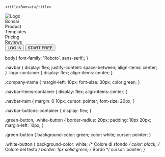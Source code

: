 <!DOCTYPE html>
<html lang="en">
<head>
    <meta charset="UTF-8">
    <meta http-equiv="X-UA-Compatible" content="IE=edge">
    <meta name="viewport" content="width=device-width, initial-scale=1.0">
    <link rel="stylesheet" href="style.css">
    <link rel="preconnect" href="https://fonts.googleapis.com">
    <link rel="preconnect" href="https://fonts.gstatic.com" crossorigin>
    <link href="https: //fonts.googleapis.com/css2? family= Roboto:wght@400;500 & display=swap" rel="stylesheet">

    <title>Bonsai</title>
</head>
<body>
    <div class="navbar">
        <div class="logo-container">
          <img src="logo.png" alt="Logo">
          <div class="company-name">Bonsai</div>
        </div>
        <div class="navbar-items-container">
          <div class="navbar-item">Product</div>
          <div class="navbar-item">Templates</div>
          <div class="navbar-item">Pricing</div>
          <div class="navbar-item">Reviews</div>
        </div>
        <div class="navbar-buttons-container">
          <button class="white-button">LOG IN</button>
          <button class="green-button">START FREE</button>
        </div>
      </div>
      
</body>
</html>





body{
    font-family: 'Roboto', sans-serif;;
}


.navbar {
    display: flex;
    justify-content: space-between; 
    align-items: center; 
  }
  .logo-container {
    display: flex; 
    align-items: center; 
  }
  
  .company-name {
    margin-left: 10px; 
    font-size: 30px;
    color:green;
  }
  
  .navbar-items-container {
    display: flex; 
    align-items: center; 
  }
  
  .navbar-item {
    margin: 0 10px; 
    cursor: pointer;
    font-size: 20px;
  }
  
  .navbar-buttons-container {
    display: flex; 
  }
  
  .green-button, .white-button {
    border-radius: 20px; 
    padding: 10px 20px; 
    margin-left: 10px; 
  }
  
  .green-button {
    background-color: green; 
    color: white; 
    cursor: pointer;
  }
  
  .white-button {
    background-color: white; /* Colore di sfondo */
    color: black; /* Colore del testo */
    border: 1px solid green; /* Bordo */
    cursor: pointer;
  }
  
